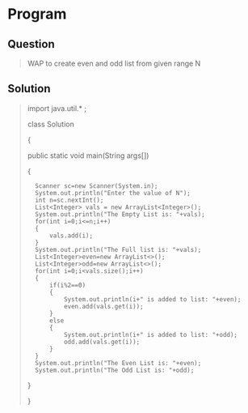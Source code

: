 # Program

## Question
>WAP to create even and odd list from given range N

## Solution
>import java.util.* ;
>
>class Solution
>
>{
>
>   public static void main(String args[])
>   
>   {
>   
>       Scanner sc=new Scanner(System.in);
>       System.out.println("Enter the value of N");
>       int n=sc.nextInt();
>       List<Integer> vals = new ArrayList<Integer>();
>       System.out.println("The Empty List is: "+vals);
>       for(int i=0;i<=n;i++)
>       {
>           vals.add(i);
>       }
>       System.out.println("The Full list is: "+vals);
>       List<Integer>even=new ArrayList<>();
>       List<Integer>odd=new ArrayList<>();
>       for(int i=0;i<vals.size();i++)
>       {
>           if(i%2==0)
>           {
>               System.out.println(i+" is added to list: "+even);
>               even.add(vals.get(i));
>           }
>           else
>           {
>               System.out.println(i+" is added to list: "+odd);
>               odd.add(vals.get(i));
>           }
>       }
>       System.out.println("The Even List is: "+even);
>       System.out.println("The Odd List is: "+odd);
>
>   }
>
> }
